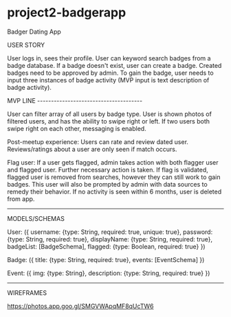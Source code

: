 # project2-badgerapp
Badger Dating App

USER STORY

User logs in, sees their profile. User can keyword search badges from a badge database. If a badge doesn't exist, user can create a badge. Created badges need to be approved by admin. To gain the badge, user needs to input three instances of badge activity (MVP input is text description of badge activity). 


MVP LINE --------------------------------------


User can filter array of all users by badge type. User is shown photos of filtered users, and has the ability to swipe right or left. If two users both swipe right on each other, messaging is enabled.

Post-meetup experience: Users can rate and review dated user. Reviews/ratings about a user are only seen if match occurs.

Flag user: If a user gets flagged, admin takes action with both flagger user and flagged user. Further necessary action is taken. If flag is validated, flagged user is removed from searches, however they can still work to gain badges. This user will also be prompted by admin with data sources to remedy their behavior. If no activity is seen within 6 months, user is deleted from app.


--------------------------------------------------

MODELS/SCHEMAS

User: ({
    username: {type: String, required: true, unique: true},
    password: {type: String, required: true},
    displayName: {type: String, required: true},
    badgeList: [BadgeSchema],
    flagged: {type: Boolean, required: true}
})

Badge: ({
    title: {type: String, required: true},
    events: [EventSchema]
})

Event: ({
    img: {type: String},
    description: {type: String, required: true}
})

----------------------------------------------------

WIREFRAMES

https://photos.app.goo.gl/SMGVWApqMF8qUcTW6